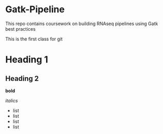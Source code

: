 # Gatk-Pipeline
This repo contains coursework on building RNAseq pipelines using Gatk best practices 

This is the first class for git 

# Heading 1
## Heading 2

**bold**

*italics*

- list
- list
- list
- list

